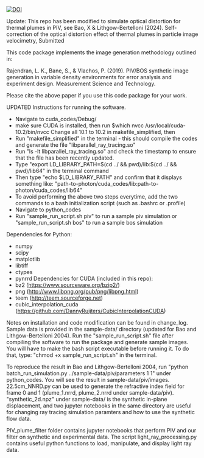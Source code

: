 [![DOI](https://zenodo.org/badge/DOI/10.5281/zenodo.13334031.svg)](https://doi.org/10.5281/zenodo.13334031)

Update: This repo has been modified to simulate optical distortion for thermal plumes in PIV, see
Bao, X & Lithgow-Bertelloni (2024). Self-correction of the optical distortion effect of thermal plumes in particle image velocimetry, Submitted

This code package implements the image generation methodology outlined in:

Rajendran, L. K., Bane, S., & Vlachos, P. (2019). PIV/BOS synthetic image generation in variable density environments for error analysis and experiment design. Measurement Science and Technology.

Please cite the above paper if you use this code package for your work.

UPDATED Instructions for running the software.
- Navigate to cuda_codes/Debug/
- make sure CUDA is installed, then run $which nvcc
	/usr/local/cuda-10.2/bin/nvcc
	Change all 10.1 to 10.2 in makefile_simplified, then
- Run "makefile_simplified" in the terminal - this should compile the codes and generate the file "libparallel_ray_tracing.so"
- Run "ls -lt libparallel_ray_tracing.so" and check the timestamp to ensure that the file has been recently updated.
- Type "export LD_LIBRARY_PATH=$(cd ../ && pwd)/lib:$(cd ../ && pwd)/lib64" in the terminal command
- Then type "echo $LD_LIBRARY_PATH" and confirm that it displays something like: "path-to-photon/cuda_codes/lib:path-to-photon/cuda_codes/lib64"
- To avoid performing the above two steps everytime, add the two commands to a bash initialization script (such as .bashrc or .profile)
- Navigate to python_codes
- Run "sample_run_script.sh piv" to run a sample piv simulation or "sample_run_script.sh bos" to run a sample bos simulation

Dependencies for Python:
- numpy
- scipy
- matplotlib
- libtiff
- ctypes
- pynrrd
Dependencies for CUDA (included in this repo):
- bz2 (https://www.sourceware.org/bzip2/)
- png (http://www.libpng.org/pub/png/libpng.html)
- teem (http://teem.sourceforge.net)
- cubic_interpolation_cuda (https://github.com/DannyRuijters/CubicInterpolationCUDA)

Notes on installation and code modification can be found in change_log. 
Sample data is provided in the sample-data/ directory (updated for Bao and Lithgow-Bertelloni 2004). Run the "sample_run_script.sh" file after compiling the software to run the package and generate sample images. You will have to make the bash script executable before running it. To do that, type: "chmod +x sample_run_script.sh" in the terminal. 

To reproduce the result in Bao and Lithgow-Bertelloni 2004, run "python batch_run_simulation.py ../sample-data/piv/parameters 1 1" under python_codes. You will see the result in sample-data/piv/images. 22.5cm_NNRD.py can be used to generate the refractive index field for frame 0 and 1 (plume_1.nrrd, plume_2.nrrd under sample-data/piv). "synthetic_2d.npz" under sample-data/ is the synthetic in-plane displacement, and two jupyter notebooks in the same directory are useful for changing ray tracing simulation paramters and how to use the synthetic flow data.

PIV_plume_filter folder contains jupyter notebooks that perform PIV and our filter on synthetic and experimental data.
The script light_ray_processing.py contains useful python functions to load, manipulate, and display light ray data.
